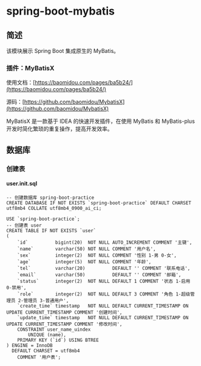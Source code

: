 # spring-boot-mybatis

## 简述

该模块展示 Spring Boot 集成原生的 MyBatis。

### 插件：MyBatisX

使用文档：[https://baomidou.com/pages/ba5b24/](https://baomidou.com/pages/ba5b24/)

源码：[https://github.com/baomidou/MybatisX](https://github.com/baomidou/MybatisX)

MyBatisX 是一款基于 IDEA 的快速开发插件，在使用 MyBatis 和 MyBatis-plus 开发时简化繁琐的重复操作，提高开发效率。

## 数据库

### 创建表

#### user.init.sql

```mysql
-- 创建数据库 spring-boot-practice
CREATE DATABASE IF NOT EXISTS `spring-boot-practice` DEFAULT CHARSET utf8mb4 COLLATE utf8mb4_0900_ai_ci;

USE `spring-boot-practice`;
-- 创建表 user
CREATE TABLE IF NOT EXISTS `user`
(
    `id`          bigint(20)  NOT NULL AUTO_INCREMENT COMMENT '主键',
    `name`        varchar(50) NOT NULL COMMENT '用户名',
    `sex`         integer(2)  NOT NULL COMMENT '性别 1-男 0-女',
    `age`         integer(5)  NOT NULL COMMENT '年龄',
    `tel`         varchar(20)          DEFAULT '' COMMENT '联系电话',
    `email`       varchar(50)          DEFAULT '' COMMENT '邮箱',
    `status`      integer(2)  NOT NULL DEFAULT 1 COMMENT '状态 1-启用 0-禁用',
    `role`        integer(2)  NOT NULL DEFAULT 3 COMMENT '角色 1-超级管理员 2-管理员 3-普通用户',
    `create_time` timestamp   NOT NULL DEFAULT CURRENT_TIMESTAMP ON UPDATE CURRENT_TIMESTAMP COMMENT '创建时间',
    `update_time` timestamp   NOT NULL DEFAULT CURRENT_TIMESTAMP ON UPDATE CURRENT_TIMESTAMP COMMENT '修改时间',
    CONSTRAINT user_name_uindex
        UNIQUE (name),
    PRIMARY KEY (`id`) USING BTREE
) ENGINE = InnoDB
  DEFAULT CHARSET = utf8mb4
    COMMENT '用户表';
```
